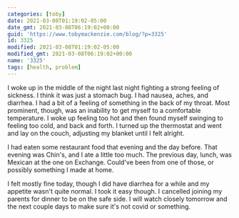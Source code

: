 ```yaml
---
categories: [toby]
date: 2021-03-08T01:19:02-05:00
date_gmt: 2021-03-08T06:19:02+00:00
guid: 'https://www.tobymackenzie.com/blog/?p=3325'
id: 3325
modified: 2021-03-08T01:19:02-05:00
modified_gmt: 2021-03-08T06:19:02+00:00
name: '3325'
tags: [health, problem]
---
```


I woke up in the middle of the night last night fighting a strong feeling of sickness.  I think it was just a stomach bug.<!--more-->   I had nausea, aches, and diarrhea.  I had a bit of a feeling of something in the back of my throat.  Most prominent, though, was an inability to get myself to a comfortable temperature. I woke up feeling too hot and then found myself swinging to feeling too cold, and back and forth.  I turned up the thermostat and went and lay on the couch, adjusting my blanket until I felt alright.

I had eaten some restaurant food that evening and the day before.  That evening was Chin's, and I ate a little too much.  The previous day, lunch, was Mexican at the one on Exchange.  Could've been from one of those, or possibly something I made at home.

I felt mostly fine today, though I did have diarrhea for a while and my appetite wasn't quite normal.  I took it easy though.  I cancelled joining my parents for dinner to be on the safe side.  I will watch closely tomorrow and the next couple days to make sure it's not covid or something.
